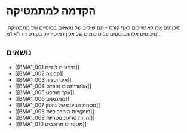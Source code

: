 
# הקדמה למתמטיקה

סיכומים אלו לא שייכים לאף קורס - הם שילוב של נושאים בסיסיים של מתמטיקה. סיכומים אלו מבוססים על סיכומים של אלון דמיטיריוק בקורס חדו"א 1מ'.

## נושאים
- [[BMA1_001 סימונים לוגיים]]
- [[BMA1_002 קבוצה]]
- [[BMA1_003 אינדוקציה]]
- [[BMA1_004 אלגוריתמים נפוצים]]
- [[BMA1_005 ערך מוחלט]]
- [[BMA1_006 ממוצעים]]
- [[BMA1_007 נוסחת הבינום של ניוטון]]
- [[BMA1_008 פונקציות היפרבוליות]]
- [[BMA1_009 זהויות טריגונומטריות]]
- [[BMA1_010 מספרים מרוכבים]]
